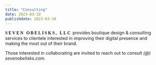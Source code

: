 ```yaml
---
title: "Consulting"
date: 2023-03-10
publishdate: 2023-03-10
---
```


<span style="font-family:Verdana; font-variant:small-caps; font-weight: 600; letter-spacing:3px;">SEVEN OBELISKS, LLC</span> provides boutique design & consulting services to clientele interested in improving their digital presence and making the most out of their brand.

Those interested in collaborating are invited to reach out to *consult (@) sevenobelisks.com*.